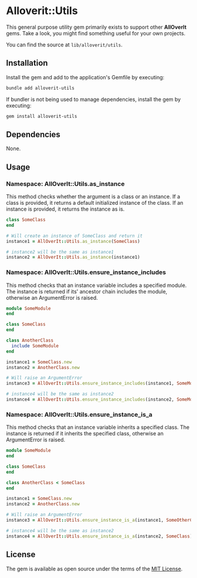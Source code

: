# Alloverit::Utils

This general purpose utility gem primarily exists to support other **AllOverIt** gems. Take a look, you might find something useful for your own projects.

You can find the source at `lib/alloverit/utils`.


## Installation

Install the gem and add to the application's Gemfile by executing:

```bash
bundle add alloverit-utils
```

If bundler is not being used to manage dependencies, install the gem by executing:

```bash
gem install alloverit-utils
```


## Dependencies
None.


## Usage

### Namespace: AllOverIt::Utils.as_instance
This method checks whether the argument is a class or an instance. If a class is provided, it returns a default initialized instance of the class. If an instance is provided, it returns the instance as is.

```ruby
class SomeClass
end

# Will create an instance of SomeClass and return it
instance1 = AllOverIt::Utils.as_instance(SomeClass)

# instance2 will be the same as instance1
instance2 = AllOverIt::Utils.as_instance(instance1)
```


### Namespace: AllOverIt::Utils.ensure_instance_includes
This method checks that an instance variable includes a specified module. The instance is returned if its' ancestor chain includes the module, otherwise an ArgumentError is raised.

```ruby
module SomeModule
end

class SomeClass
end

class AnotherClass
  include SomeModule
end

instance1 = SomeClass.new
instance2 = AnotherClass.new

# Will raise an ArgumentError
instance3 = AllOverIt::Utils.ensure_instance_includes(instance1, SomeModule)

# instance4 will be the same as instance2
instance4 = AllOverIt::Utils.ensure_instance_includes(instance2, SomeModule)
```


### Namespace: AllOverIt::Utils.ensure_instance_is_a
This method checks that an instance variable inherits a specified class. The instance is returned if it inherits the specified class, otherwise an ArgumentError is raised.

```ruby
module SomeModule
end

class SomeClass
end

class AnotherClass < SomeClass
end

instance1 = SomeClass.new
instance2 = AnotherClass.new

# Will raise an ArgumentError
instance3 = AllOverIt::Utils.ensure_instance_is_a(instance1, SomeOtherClass)

# instance4 will be the same as instance2
instance4 = AllOverIt::Utils.ensure_instance_is_a(instance2, SomeClass)
```


## License

The gem is available as open source under the terms of the [MIT License](https://opensource.org/licenses/MIT).

